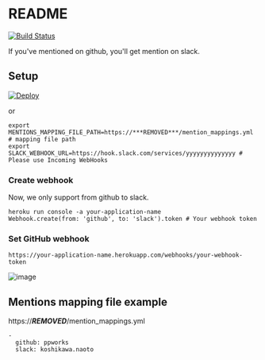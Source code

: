 # README

[![Build Status](https://travis-ci.org/ppworks/mentions.svg?branch=master)](https://travis-ci.org/ppworks/mentions)

If you've mentioned on github, you'll get mention on slack.

## Setup

[![Deploy](https://www.herokucdn.com/deploy/button.png)](https://heroku.com/deploy)

or

```
export MENTIONS_MAPPING_FILE_PATH=https://***REMOVED***/mention_mappings.yml # mapping file path
export SLACK_WEBHOOK_URL=https://hook.slack.com/services/yyyyyyyyyyyyyy # Please use Incoming WebHooks
```

### Create webhook

Now, we only support from github to slack.

```
heroku run console -a your-application-name
Webhook.create(from: 'github', to: 'slack').token # Your webhook token
```

### Set GitHub webhook

```
https://your-application-name.herokuapp.com/webhooks/your-webhook-token
```

![image](https://cloud.githubusercontent.com/assets/536118/13662694/dc6ad3e6-e6df-11e5-8fed-905f9fc35ab4.png)


## Mentions mapping file example

https://***REMOVED***/mention_mappings.yml

```
-
  github: ppworks
  slack: koshikawa.naoto
```
